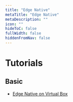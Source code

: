 ```yaml
---
title: "Edge Native"
metaTitle: "Edge Native"
metaDescription: ""
icon: ""
hideToC: false
fullWidth: false
hiddenFromNav: false
---
```


# Tutorials

<!-- [Edge Native on Digital Ocean](/knowledgebase/tutorials/edge-native/edge-native-do)
 -->
## Basic

- [Edge Native on Virtual Box](/knowledgebase/tutorials/edge-native/edge-native-virtualbox)